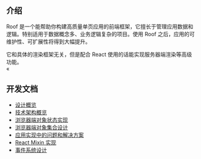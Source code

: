 
## 介绍

Roof 是一个能帮助你构建高质量单页应用的前端框架，它擅长于管理应用数据和逻辑。特别适用于数据概念多、业务逻辑复杂的项目。使用 Roof 之后，应用的可维护性、可扩展性将得到大幅提升。

它和具体的渲染框架无关，但是配合 React 使用的话能实现服务器端渲染等高级功能。  
«


## 开发文档

 - [设计概览](https://docs.google.com/document/d/1lGEA_hwCrRqnnMVbNLT318IYO68u35-uUdU2X7cxCDs/edit?usp=sharing)
 - [技术架构概览](https://docs.google.com/document/d/1vJy815sliqTGTTKUPs6zapi5MsdKni81GAeIIpDlSas/edit?usp=sharing)
 - [浏览器端对象状态实现](https://docs.google.com/document/d/1jH1OIxtbyv_39GjsIa1fc5yWb3d4WId8FZndSvpnsH8/edit?usp=sharing)
 - [浏览器端对象集合设计](https://docs.google.com/document/d/1IGVabrlpGDul-vLjpr5r599kDhlbfyc4Bi58VhaNZGw/edit?usp=sharing)
 - [应用实现中的问题和解决方案](https://docs.google.com/document/d/1fsc5JZCSopnL1UoWHK0b4Nrp2zmdGEZl6wPqtWAmviY/edit?usp=sharing)
 - [React Mixin 实现](https://docs.google.com/document/d/1L7m8h4o8d1f2g_tcKFC8oKRnt0Csbv_tnazVka8p0TU/edit?usp=sharing)
 - [事件系统设计](https://docs.google.com/document/d/1UW9Lci7KpvPNXLG7n5v_SIEQQOQzIwtHIos44Fl020s/edit?usp=sharing)